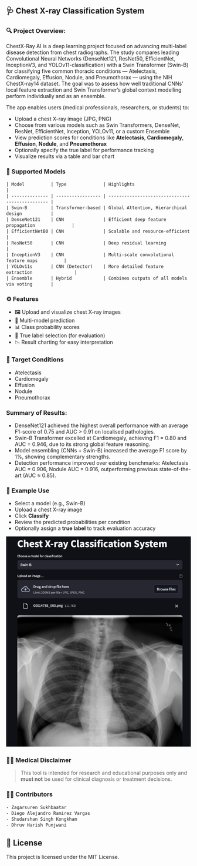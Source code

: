 ## 🩺 Chest X-ray Classification System

### 🔍 Project Overview:
ChestX-Ray AI is a deep learning project focused on advancing multi-label disease detection from chest radiographs. The study compares leading Convolutional Neural Networks (DenseNet121, ResNet50, EfficientNet, InceptionV3, and YOLOv11-classification) with a Swin Transformer (Swin-B) for classifying five common thoracic conditions — Atelectasis, Cardiomegaly, Effusion, Nodule, and Pneumothorax — using the NIH ChestX-ray14 dataset. The goal was to assess how well traditional CNNs’ local feature extraction and Swin Transformer’s global context modelling perform individually and as an ensemble.

The app enables users (medical professionals, researchers, or students) to:

* Upload a chest X-ray image (JPG, PNG)
* Choose from various models such as Swin Transformers, DenseNet, ResNet, EfficientNet, Inception, YOLOv11, or a custom Ensemble
* View prediction scores for conditions like **Atelectasis**, **Cardiomegaly**, **Effusion**, **Nodule**, and **Pneumothorax**
* Optionally specify the true label for performance tracking
* Visualize results via a table and bar chart

### 🧠 Supported Models
```table
| Model          | Type              | Highlights                                      |
| -------------- | ----------------- | ----------------------------------------------- |
| Swin-B         | Transformer-based | Global Attention, Hierarchical design           |
| DenseNet121    | CNN               | Efficient deep feature propagation              |
| EfficientNetB0 | CNN               | Scalable and resource-efficient                 |
| ResNet50       | CNN               | Deep residual learning                          |
| InceptionV3    | CNN               | Multi-scale convolutional feature maps          |
| YOLOv11s       | CNN (Detector)    | More detailed feature extraction                |
| Ensemble       | Hybrid            | Combines outputs of all models via voting       |
```

### ⚙️ Features

* 🖼 Upload and visualize chest X-ray images
* 🤖 Multi-model prediction
* 📊 Class probability scores
* 🧪 True label selection (for evaluation)
* 📉 Result charting for easy interpretation

### 🏥 Target Conditions

* Atelectasis
* Cardiomegaly
* Effusion
* Nodule
* Pneumothorax

### Summary of Results:
- DenseNet121 achieved the highest overall performance with an average F1-score of 0.75 and AUC > 0.91 on localised pathologies.
- Swin-B Transformer excelled at Cardiomegaly, achieving F1 = 0.80 and AUC = 0.946, due to its strong global feature reasoning.
- Model ensembling (CNNs + Swin-B) increased the average F1 score by 1%, showing complementary strengths.
- Detection performance improved over existing benchmarks: Atelectasis AUC = 0.906, Nodule AUC = 0.916, outperforming previous state-of-the-art (AUC ≈ 0.85).

### 🧪 Example Use

* Select a model (e.g., Swin-B)
* Upload a chest X-ray image
* Click **Classify**
* Review the predicted probabilities per condition
* Optionally assign a **true label** to track evaluation accuracy

![img](https://github.com/zagarsuren/chest-xray-app/blob/main/assets/ss1.jpeg?raw=true)

### 🧑‍⚕️ Medical Disclaimer

> This tool is intended for research and educational purposes only and **must not** be used for clinical diagnosis or treatment decisions.

### 🧑‍💻 Contributors
```sublime
- Zagarsuren Sukhbaatar
- Diego Alejandro Ramirez Vargas
- Shudarshan Singh Kongkham
- Dhruv Harish Punjwani
```

## 📝 License

This project is licensed under the MIT License.
